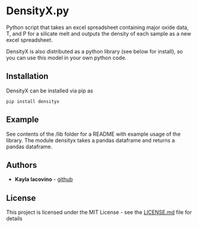 # DensityX.py
Python script that takes an excel spreadsheet containing major oxide data, T, and P for a silicate melt and outputs the density of each sample as a new excel spreadsheet.

DensityX is also distributed as a python library (see below for install), so you can use this model in your own python code. 

## Installation

DensityX can be installed via pip as
```
pip install densityx
```

## Example
See contents of the /lib folder for a README with example usage of the library. The module densityx takes a pandas dataframe and returns a pandas dataframe.

## Authors

* **Kayla Iacovino** - [github](https://github.com/kaylai)


## License

This project is licensed under the MIT License - see the [LICENSE.md](LICENSE.md) file for details
